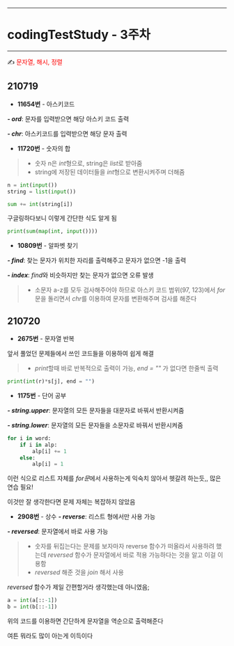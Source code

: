 
-----
# codingTestStudy - 3주차
-----

✍ <span style="color:red"> 문자열, 해시, 정렬 </span>

## 210719
- **11654번** - 아스키코드

***- ord***: 문자를 입력받으면 해당 아스키 코드 출력

***- chr***: 아스키코드를 입력받으면 해당 문자 출력

- **11720번** - 숫자의 합
> - 숫자 n은 *int*형으로, string은 *list*로 받아줌
> - string에 저장된 데이터들을 *int*형으로 변환시켜주며 더해줌
```py
n = int(input())
string = list(input())

sum += int(string[i])
```

구글링하다보니 이렇게 간단한 식도 알게 됨
```py
print(sum(map(int, input())))
```

- **10809번** - 알파벳 찾기

***- find***: 찾는 문자가 위치한 자리를 출력해주고 문자가 없으면 -1을 출력

***- index***: *find*와 비슷하지만 찾는 문자가 없으면 오류 발생

> - 소문자 a-z를 모두 검사해주어야 하므로 아스키 코드 범위(97, 123)에서 *for*문을 돌리면서 *chr*를 이용하여 문자를 변환해주며 검사를 해준다

## 210720
- **2675번** - 문자열 반복

앞서 풀었던 문제들에서 쓰인 코드들을 이용하여 쉽게 해결

> - *print*할때 바로 반복적으로 출력이 가능, *end = ""* 가 없다면 한줄씩 출력
```py
print(int(r)*s[j], end = "")
```

- **1175번** - 단어 공부

***- string.upper***: 문자열의 모든 문자들을 대문자로 바꿔서 반환시켜줌

***- string.lower***: 문자열의 모든 문자들을 소문자로 바꿔서 반환시켜줌

```py
for i in word:
    if i in alp:
        alp[i] += 1
    else:
        alp[i] = 1

```

이런 식으로 리스트 자체를 *for문*에서 사용하는게 익숙치 않아서 헷갈려 하는듯,, 많은 연습 필요!

이것만 잘 생각한다면 문제 자체는 복잡하지 않았음

- **2908번** - 상수
***- reverse***: 리스트 형에서만 사용 가능

***- reversed***: 문자열에서 바로 사용 가능

> - 숫자를 뒤집는다는 문제를 보자마자 reverse 함수가 떠올라서 사용하려 했는데 *reversed* 함수가 문자열에서 바로 적용 가능하다는 것을 알고 이걸 이용함
> - *reversed* 해준 것을 *join* 해서 사용

*reversed* 함수가 제일 간편할거라 생각했는데 아니였음;

```py
a = int(a[::-1])
b = int(b[::-1])
```

위의 코드를 이용하면 간단하게 문자열을 역순으로 출력해준다 

여튼 뭐라도 많이 아는게 이득이다




